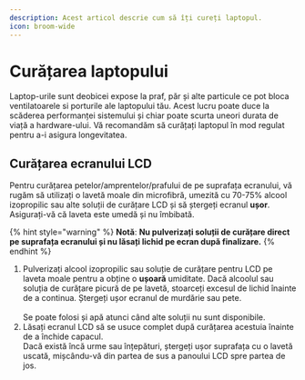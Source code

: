 ```yaml
---
description: Acest articol descrie cum să îți cureți laptopul.
icon: broom-wide
---
```


# Curățarea laptopului

Laptop-urile sunt deobicei expose la praf, păr și alte particule ce pot bloca ventilatoarele si porturile ale laptopului tău. Acest lucru poate duce la scăderea performanței sistemului și chiar poate scurta uneori durata de viață a hardware-ului. Vă recomandăm să curățați laptopul în mod regulat pentru a-i asigura longevitatea.

## **Curățarea ecranului LCD**

Pentru curățarea petelor/amprentelor/prafului de pe suprafața ecranului, vă rugăm să utilizați o lavetă moale din microfibră, umezită cu 70-75% alcool izopropilic sau alte soluții de curățare LCD și să ștergeți ecranul **ușor**. Asigurați-vă că laveta este umedă și nu îmbibată.

{% hint style="warning" %}
**Notă**: **Nu pulverizați soluții de curățare direct pe suprafața ecranului și nu lăsați lichid pe ecran după finalizare.**
{% endhint %}

1. Pulverizați alcool izopropilic sau soluție de curățare pentru LCD pe laveta moale pentru a obține o **ușoară** umiditate. Dacă alcoolul sau soluția de curățare picură de pe lavetă, stoarceți excesul de lichid înainte de a continua. Ștergeți ușor ecranul de murdărie sau pete.\
\
Se poate folosi și apă atunci când alte soluții nu sunt disponibile.
2. Lăsați ecranul LCD să se usuce complet după curățarea acestuia înainte de a închide capacul.\
Dacă există încă urme sau înțepături, ștergeți ușor suprafața cu o lavetă uscată, mișcându-vă din partea de sus a panoului LCD spre partea de jos.